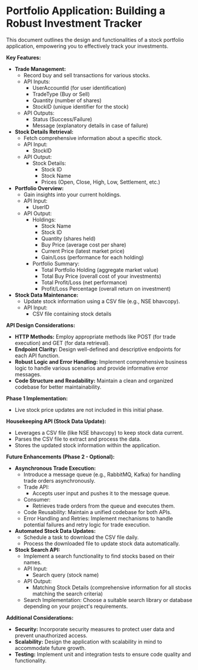 # Portfolio Application: Building a Robust Investment Tracker

This document outlines the design and functionalities of a stock portfolio application, empowering you to effectively track your investments.

**Key Features:**

- **Trade Management:**
    - Record buy and sell transactions for various stocks.
    - API Inputs:
        - UserAccountId (for user identification)
        - TradeType (Buy or Sell)
        - Quantity (number of shares)
        - StockID (unique identifier for the stock)
    - API Outputs:
        - Status (Success/Failure)
        - Message (explanatory details in case of failure)
- **Stock Details Retrieval:**
    - Fetch comprehensive information about a specific stock.
    - API Input:
        - StockID
    - API Output:
        - Stock Details:
            - Stock ID
            - Stock Name
            - Prices (Open, Close, High, Low, Settlement, etc.)
- **Portfolio Overview:**
    - Gain insights into your current holdings.
    - API Input:
        - UserID
    - API Output:
        - Holdings:
            - Stock Name
            - Stock ID
            - Quantity (shares held)
            - Buy Price (average cost per share)
            - Current Price (latest market price)
            - Gain/Loss (performance for each holding)
        - Portfolio Summary:
            - Total Portfolio Holding (aggregate market value)
            - Total Buy Price (overall cost of your investments)
            - Total Profit/Loss (net performance)
            - Profit/Loss Percentage (overall return on investment)
- **Stock Data Maintenance:**
    - Update stock information using a CSV file (e.g., NSE bhavcopy).
    - API Input:
        - CSV file containing stock details

**API Design Considerations:**

- **HTTP Methods:** Employ appropriate methods like POST (for trade execution) and GET (for data retrieval).
- **Endpoint Clarity:** Design well-defined and descriptive endpoints for each API function.
- **Robust Logic and Error Handling:** Implement comprehensive business logic to handle various scenarios and provide informative error messages.
- **Code Structure and Readability:** Maintain a clean and organized codebase for better maintainability.

**Phase 1 Implementation:**

- Live stock price updates are not included in this initial phase.

**Housekeeping API (Stock Data Update):**

- Leverages a CSV file (like NSE bhavcopy) to keep stock data current.
- Parses the CSV file to extract and process the data.
- Stores the updated stock information within the application.

**Future Enhancements (Phase 2 - Optional):**

- **Asynchronous Trade Execution:**
    - Introduce a message queue (e.g., RabbitMQ, Kafka) for handling trade orders asynchronously.
    - Trade API:
        - Accepts user input and pushes it to the message queue.
    - Consumer:
        - Retrieves trade orders from the queue and executes them.
    - Code Reusability: Maintain a unified codebase for both APIs.
    - Error Handling and Retries: Implement mechanisms to handle potential failures and retry logic for trade execution.
- **Automated Stock Data Updates:**
    - Schedule a task to download the CSV file daily.
    - Process the downloaded file to update stock data automatically.
- **Stock Search API:**
    - Implement a search functionality to find stocks based on their names.
    - API Input:
        - Search query (stock name)
    - API Output:
        - Matching Stock Details (comprehensive information for all stocks matching the search criteria)
    - Search Implementation: Choose a suitable search library or database depending on your project's requirements.

**Additional Considerations:**

- **Security:** Incorporate security measures to protect user data and prevent unauthorized access.
- **Scalability:** Design the application with scalability in mind to accommodate future growth.
- **Testing:** Implement unit and integration tests to ensure code quality and functionality.
